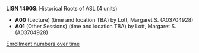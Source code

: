**LIGN 149GS**: Historical Roots of ASL (4 units)

- **A00** (Lecture) (time and location TBA) by Lott, Margaret S. (A03704928)
- **A01** (Other Sessions) (time and location TBA) by Lott, Margaret S. (A03704928)

[Enrollment numbers over time](./LIGN149GS.tsv)
